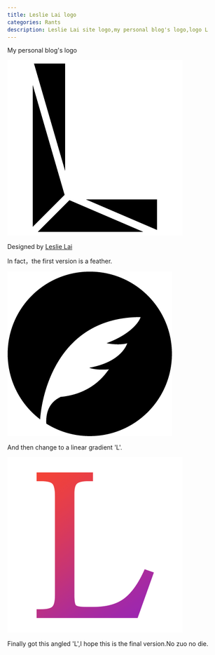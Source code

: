```yaml
---
title: Leslie Lai logo
categories: Rants
description: Leslie Lai site logo,my personal blog's logo,logo L
---
```


My personal blog's logo

![Leslie Lai logo,logo L](/assets/img/20180519/leslielai-site-logo.png)

Designed by [Leslie Lai](https://lcr.github.io/)

<!-- more -->

In fact，the first version is a feather.

![Leslie Lai logo feather](/assets/img/20180519/leslielai-site-logo-feather.png)

And then change to a linear gradient 'L'.

![Leslie Lai logo linear](/assets/img/20180519/leslielai-site-logo-linear.png)

Finally got this angled 'L',I hope this is the final version.No zuo no die.